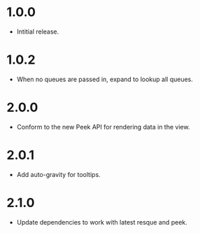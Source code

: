# 1.0.0

- Intitial release.

# 1.0.2

- When no queues are passed in, expand to lookup all queues.

# 2.0.0

- Conform to the new Peek API for rendering data in the view.

# 2.0.1

- Add auto-gravity for tooltips.

# 2.1.0

- Update dependencies to work with latest resque and peek.
